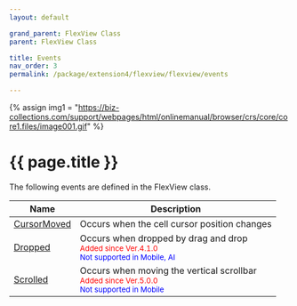 ```yaml
---
layout: default

grand_parent: FlexView Class
parent: FlexView Class

title: Events
nav_order: 3
permalink: /package/extension4/flexview/flexview/events

---
```

{% assign img1 = "https://biz-collections.com/support/webpages/html/onlinemanual/browser/crs/core/core1.files/image001.gif" %}


# {{ page.title }}

The following events are defined in the FlexView class.

|Name       | Description      |
|----------	|------------------|
|[CursorMoved](/package/extension4/flexview/flexview/events/cursormoved) | Occurs when the cell cursor position changes |
|[Dropped](/package/extension4/flexview/flexview/events/dropped) | Occurs when dropped by drag and drop <br><small><span style="color:red">Added since Ver.4.1.0</span></small><br><small><span style="color:blue">Not supported in Mobile, AI</span></small> |
|[Scrolled](/package/extension4/flexview/flexview/events/scrolled) | Occurs when moving the vertical scrollbar<br><small><span style="color:red">Added since Ver.5.0.0</span></small><br><small><span style="color:blue">Not supported in Mobile</span></small> |